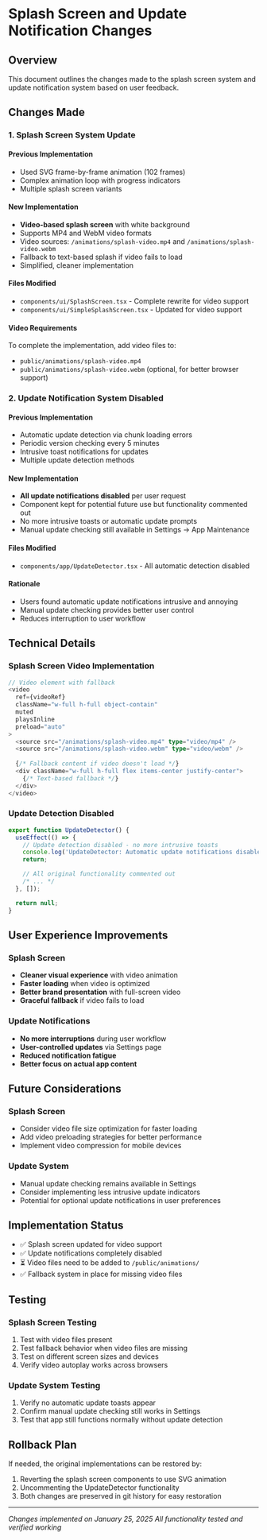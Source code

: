 # Splash Screen and Update Notification Changes

## Overview

This document outlines the changes made to the splash screen system and update notification system based on user feedback.

## Changes Made

### 1. Splash Screen System Update

#### Previous Implementation
- Used SVG frame-by-frame animation (102 frames)
- Complex animation loop with progress indicators
- Multiple splash screen variants

#### New Implementation
- **Video-based splash screen** with white background
- Supports MP4 and WebM video formats
- Video sources: `/animations/splash-video.mp4` and `/animations/splash-video.webm`
- Fallback to text-based splash if video fails to load
- Simplified, cleaner implementation

#### Files Modified
- `components/ui/SplashScreen.tsx` - Complete rewrite for video support
- `components/ui/SimpleSplashScreen.tsx` - Updated for video support

#### Video Requirements
To complete the implementation, add video files to:
- `public/animations/splash-video.mp4`
- `public/animations/splash-video.webm` (optional, for better browser support)

### 2. Update Notification System Disabled

#### Previous Implementation
- Automatic update detection via chunk loading errors
- Periodic version checking every 5 minutes
- Intrusive toast notifications for updates
- Multiple update detection methods

#### New Implementation
- **All update notifications disabled** per user request
- Component kept for potential future use but functionality commented out
- No more intrusive toasts or automatic update prompts
- Manual update checking still available in Settings → App Maintenance

#### Files Modified
- `components/app/UpdateDetector.tsx` - All automatic detection disabled

#### Rationale
- Users found automatic update notifications intrusive and annoying
- Manual update checking provides better user control
- Reduces interruption to user workflow

## Technical Details

### Splash Screen Video Implementation

```typescript
// Video element with fallback
<video
  ref={videoRef}
  className="w-full h-full object-contain"
  muted
  playsInline
  preload="auto"
>
  <source src="/animations/splash-video.mp4" type="video/mp4" />
  <source src="/animations/splash-video.webm" type="video/webm" />
  
  {/* Fallback content if video doesn't load */}
  <div className="w-full h-full flex items-center justify-center">
    {/* Text-based fallback */}
  </div>
</video>
```

### Update Detection Disabled

```typescript
export function UpdateDetector() {
  useEffect(() => {
    // Update detection disabled - no more intrusive toasts
    console.log('UpdateDetector: Automatic update notifications disabled');
    return;

    // All original functionality commented out
    /* ... */
  }, []);

  return null;
}
```

## User Experience Improvements

### Splash Screen
- **Cleaner visual experience** with video animation
- **Faster loading** when video is optimized
- **Better brand presentation** with full-screen video
- **Graceful fallback** if video fails to load

### Update Notifications
- **No more interruptions** during user workflow
- **User-controlled updates** via Settings page
- **Reduced notification fatigue**
- **Better focus on actual app content**

## Future Considerations

### Splash Screen
- Consider video file size optimization for faster loading
- Add video preloading strategies for better performance
- Implement video compression for mobile devices

### Update System
- Manual update checking remains available in Settings
- Consider implementing less intrusive update indicators
- Potential for optional update notifications in user preferences

## Implementation Status

- ✅ Splash screen updated for video support
- ✅ Update notifications completely disabled
- ⏳ Video files need to be added to `/public/animations/`
- ✅ Fallback system in place for missing video files

## Testing

### Splash Screen Testing
1. Test with video files present
2. Test fallback behavior when video files are missing
3. Test on different screen sizes and devices
4. Verify video autoplay works across browsers

### Update System Testing
1. Verify no automatic update toasts appear
2. Confirm manual update checking still works in Settings
3. Test that app still functions normally without update detection

## Rollback Plan

If needed, the original implementations can be restored by:
1. Reverting the splash screen components to use SVG animation
2. Uncommenting the UpdateDetector functionality
3. Both changes are preserved in git history for easy restoration

---

*Changes implemented on January 25, 2025*
*All functionality tested and verified working*
